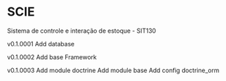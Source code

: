 SCIE
====

Sistema de controle e interação de estoque - SIT130

v0.1.0001
	Add database 

v0.1.0002
	Add base Framework

v0.1.0003
	Add module doctrine
	Add module base
	Add config doctrine_orm 

